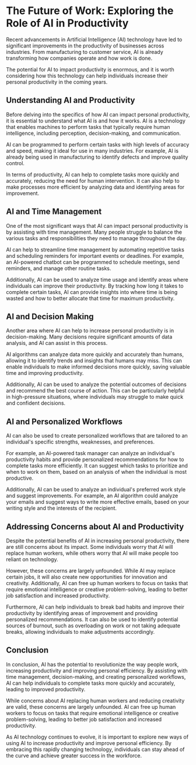 # The Future of Work: Exploring the Role of AI in Productivity

Recent advancements in Artificial Intelligence (AI) technology have led to significant improvements in the productivity of businesses across industries. From manufacturing to customer service, AI is already transforming how companies operate and how work is done.

The potential for AI to impact productivity is enormous, and it is worth considering how this technology can help individuals increase their personal productivity in the coming years.

## Understanding AI and Productivity

Before delving into the specifics of how AI can impact personal productivity, it is essential to understand what AI is and how it works. AI is a technology that enables machines to perform tasks that typically require human intelligence, including perception, decision-making, and communication.

AI can be programmed to perform certain tasks with high levels of accuracy and speed, making it ideal for use in many industries. For example, AI is already being used in manufacturing to identify defects and improve quality control.

In terms of productivity, AI can help to complete tasks more quickly and accurately, reducing the need for human intervention. It can also help to make processes more efficient by analyzing data and identifying areas for improvement.

## AI and Time Management

One of the most significant ways that AI can impact personal productivity is by assisting with time management. Many people struggle to balance the various tasks and responsibilities they need to manage throughout the day.

AI can help to streamline time management by automating repetitive tasks and scheduling reminders for important events or deadlines. For example, an AI-powered chatbot can be programmed to schedule meetings, send reminders, and manage other routine tasks.

Additionally, AI can be used to analyze time usage and identify areas where individuals can improve their productivity. By tracking how long it takes to complete certain tasks, AI can provide insights into where time is being wasted and how to better allocate that time for maximum productivity.

## AI and Decision Making

Another area where AI can help to increase personal productivity is in decision-making. Many decisions require significant amounts of data analysis, and AI can assist in this process.

AI algorithms can analyze data more quickly and accurately than humans, allowing it to identify trends and insights that humans may miss. This can enable individuals to make informed decisions more quickly, saving valuable time and improving productivity.

Additionally, AI can be used to analyze the potential outcomes of decisions and recommend the best course of action. This can be particularly helpful in high-pressure situations, where individuals may struggle to make quick and confident decisions.

## AI and Personalized Workflows

AI can also be used to create personalized workflows that are tailored to an individual's specific strengths, weaknesses, and preferences.

For example, an AI-powered task manager can analyze an individual's productivity habits and provide personalized recommendations for how to complete tasks more efficiently. It can suggest which tasks to prioritize and when to work on them, based on an analysis of when the individual is most productive.

Additionally, AI can be used to analyze an individual's preferred work style and suggest improvements. For example, an AI algorithm could analyze your emails and suggest ways to write more effective emails, based on your writing style and the interests of the recipient.

## Addressing Concerns about AI and Productivity

Despite the potential benefits of AI in increasing personal productivity, there are still concerns about its impact. Some individuals worry that AI will replace human workers, while others worry that AI will make people too reliant on technology.

However, these concerns are largely unfounded. While AI may replace certain jobs, it will also create new opportunities for innovation and creativity. Additionally, AI can free up human workers to focus on tasks that require emotional intelligence or creative problem-solving, leading to better job satisfaction and increased productivity.

Furthermore, AI can help individuals to break bad habits and improve their productivity by identifying areas of improvement and providing personalized recommendations. It can also be used to identify potential sources of burnout, such as overloading on work or not taking adequate breaks, allowing individuals to make adjustments accordingly.

## Conclusion

In conclusion, AI has the potential to revolutionize the way people work, increasing productivity and improving personal efficiency. By assisting with time management, decision-making, and creating personalized workflows, AI can help individuals to complete tasks more quickly and accurately, leading to improved productivity.

While concerns about AI replacing human workers and reducing creativity are valid, these concerns are largely unfounded. AI can free up human workers to focus on tasks that require emotional intelligence or creative problem-solving, leading to better job satisfaction and increased productivity.

As AI technology continues to evolve, it is important to explore new ways of using AI to increase productivity and improve personal efficiency. By embracing this rapidly changing technology, individuals can stay ahead of the curve and achieve greater success in the workforce.